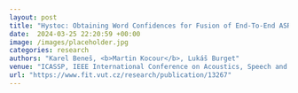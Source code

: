 ```yaml
---
layout: post
title: "Hystoc: Obtaining Word Confidences for Fusion of End-To-End ASR Systems"
date:  2024-03-25 22:20:59 +00:00
image: /images/placeholder.jpg
categories: research
authors: "Karel Beneš, <b>Martin Kocour</b>, Lukáš Burget"
venue: "ICASSP, IEEE International Conference on Acoustics, Speech and Signal Processing - Proceedings, Seoul, KR"
url: "https://www.fit.vut.cz/research/publication/13267"
---
```


